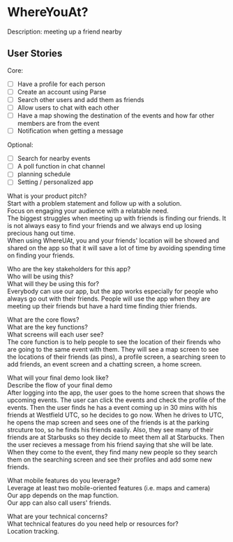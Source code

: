 # WhereYouAt?

Description:
meeting up a friend nearby                                                                       

## User Stories

Core:
- [ ] Have a profile for each person
- [ ] Create an account using Parse
- [ ] Search other users and add them as friends
- [ ] Allow users to chat with each other
- [ ] Have a map showing the destination of the events and how far other members are from the event
- [ ] Notification when getting a message

Optional:
- [ ] Search for nearby events
- [ ] A poll function in chat channel
- [ ] planning schedule
- [ ] Setting / personalized app

What is your product pitch?<br/>
Start with a problem statement and follow up with a solution.<br/>
Focus on engaging your audience with a relatable need.<br/>
The biggest struggles when meeting up with friends is finding our friends. It is not always easy to find your friends and we always end up losing precious hang out time. <br/>
When using WhereUAt, you and your friends' location will be showed and shared on the app so that it will save a lot of time by avoiding spending time on finding your friends.<br/>

Who are the key stakeholders for this app?<br/>
Who will be using this?<br/>
What will they be using this for?<br/>
Everybody can use our app, but the app works especially for people who always go out with their friends. People will use the app when they are meeting up their friends but have a hard time finding thier friends.<br/>

What are the core flows?<br/>
What are the key functions?<br/>
What screens will each user see?<br/>
The core function is to help people to see the location of their firends who are going to the same event with them. They will see a map screen to see the locations of their friends (as pins), a profile screen, a searching sreen to add friends, an event screen and a chatting screen, a home screen.<br/>

What will your final demo look like?<br/>
Describe the flow of your final demo<br/>
After logging into the app, the user goes to the home screen that shows the upcoming events. The user can click the events and check the profile of the events. Then the user finds he has a event coming up in 30 mins with his friends at Westfield UTC, so he decides to go now. When he drives to UTC, he opens the map screen and sees one of the friends is at the parking strcuture too, so he finds his friends easily. Also, they see many of their friends are at Starbusks so they decide to meet them all at Starbucks. Then the user recieves a message from his friend saying that she will be late. When they come to the event, they find many new people so they search them on the searching screen and see their profiles and add some new friends.<br/>

What mobile features do you leverage?<br/>
Leverage at least two mobile-oriented features (i.e. maps and camera)<br/>
Our app depends on the map function.<br/>
Our app can also call users' friends.<br/>

What are your technical concerns?<br/>
What technical features do you need help or resources for?<br/>
Location tracking.<br/>
